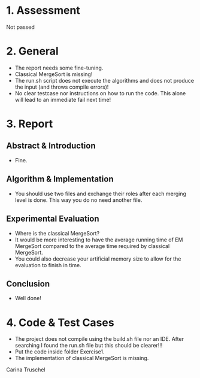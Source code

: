 # 1\. Assessment

Not passed

# 2\. General

* The report needs some fine-tuning.
* Classical MergeSort is missing! 
* The run.sh script does not execute the algorithms and does not produce the input (and throws compile errors)!
* No clear testcase nor instructions on how to run the code. This alone will lead to an immediate fail next time!

# 3\. Report

## Abstract & Introduction

* Fine.

## Algorithm & Implementation

* You should use two files and exchange their roles after each merging level is done. This way you do no need another file.

## Experimental Evaluation

* Where is the classical MergeSort?
* It would be more interesting to have the average running time of EM MergeSort compared to the average time required by classical MergeSort. 
* You could also decrease your artificial memory size to allow for the evaluation to finish in time.

## Conclusion

* Well done!

# 4\. Code & Test Cases

* The project does not compile using the build.sh file nor an IDE. After searching I found the run.sh file but this should be clearer!!!
* Put the code inside folder Exercise1.
* The implementation of classical MergeSort is missing.

Carina Truschel